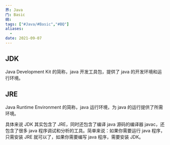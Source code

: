 ```yaml
---
界: Java
门: Basic
纲: 
tags: ["#Java/#Basic","#BQ"]
aliases:
  - 
date: 2021-09-07
---
```

## JDK

Java Development Kit 的简称，java 开发工具包，提供了 java 的开发环境和运行环境。

## JRE

Java Runtime Environment 的简称，java 运行环境，为 java 的运行提供了所需环境。

具体来说 JDK 其实包含了 JRE，同时还包含了编译 java 源码的编译器 javac，还包含了很多 java 程序调试和分析的工具。简单来说：如果你需要运行 java 程序，只需安装 JRE 就可以了，如果你需要编写 java 程序，需要安装 JDK。